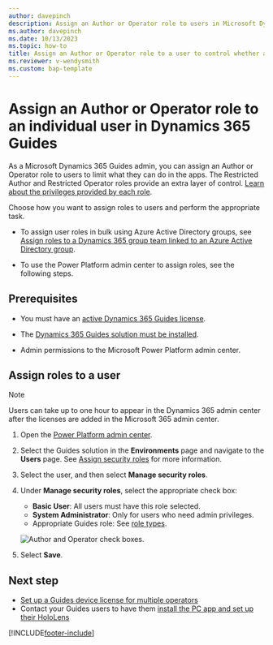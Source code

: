 ```yaml
---
author: davepinch
description: Assign an Author or Operator role to users in Microsoft Dynamics 365 Guides.
ms.author: davepinch
ms.date: 10/13/2023
ms.topic: how-to
title: Assign an Author or Operator role to a user to control whether a user can author a guide or just view a guide
ms.reviewer: v-wendysmith
ms.custom: bap-template
---
```


# Assign an Author or Operator role to an individual user in Dynamics 365 Guides

As a Microsoft Dynamics 365 Guides admin, you can assign an Author or Operator role to users to limit what they can do in the apps. The Restricted Author and Restricted Operator roles provide an extra layer of control. [Learn about the privileges provided by each role](admin-role-types.md). 

Choose how you want to assign roles to users and perform the appropriate task.

- To assign user roles in bulk using Azure Active Directory groups, see [Assign roles to a Dynamics 365 group team linked to an Azure Active Directory group](admin-assign-role-groups.md).

- To use the Power Platform admin center to assign roles, see the following steps.

## Prerequisites

- You must have an [active Dynamics 365 Guides license](buy-guides.md).

- The [Dynamics 365 Guides solution must be installed](upgrade.md).

- Admin permissions to the Microsoft Power Platform admin center.

## Assign roles to a user

> [!NOTE]
> Users can take up to one hour to appear in the Dynamics 365 admin center after the licenses are added in the Microsoft 365 admin center.

1. Open the [Power Platform admin center](https://admin.powerplatform.microsoft.com/environments).

1. Select the Guides solution in the **Environments** page and navigate to the **Users** page. See [Assign security roles](/power-platform/admin/assign-security-roles) for more information.

1. Select the user, and then select **Manage security roles**.

1. Under **Manage security roles**, select the appropriate check box:

   - **Basic User**: All users must have this role selected.
   - **System Administrator**: Only for users who need admin privileges.
   - Appropriate Guides role: See [role types](admin-role-types.md).

    ![Author and Operator check boxes.](media/select-role-1.png "Author and Operator check boxes")

1. Select **Save**.

## Next step

- [Set up a Guides device license for multiple operators](device-license.md)
- Contact your Guides users to have them [install the PC app and set up their HoloLens](install-pc-hololens-apps.md)

[!INCLUDE[footer-include](../includes/footer-banner.md)]
